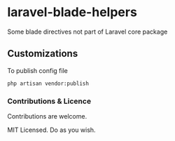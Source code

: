 # laravel-blade-helpers
Some blade directives not part of Laravel core package

## Customizations

To publish config file 

```
php artisan vendor:publish
```

### Contributions & Licence

Contributions are welcome.

MIT Licensed. Do as you wish.
